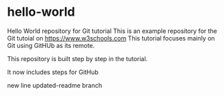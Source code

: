 # hello-world
Hello World repository for Git tutorial
This is an example repository for the Git tutoial on https://www.w3schools.com
This tutorial focuses mainly on Git using GitHUb as its remote.

This repository is built step by step in the tutorial.

It now includes steps for GitHub

new line updated-readme branch